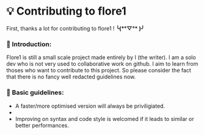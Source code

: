 # 💡 Contributing to flore1 
First, thanks a lot for contributing to flore1 ! **╰(\*°▽°\* )╯** 

### 🔰 Introduction:
Flore1 is still a small scale project made entirely by I (the writer). 
I am a solo dev who is not very used to collaborative work on github.
I aim to learn from thoses who want to contribute to this project. So please consider the fact that there is no fancy well redacted guidelines now.

### 📜 Basic guidelines:

 - A faster/more optimised version will always be priviligiated.
 - 
 - Improving on syntax and code style is welcomed if it leads to similar or better performances.

<!--stackedit_data:
eyJoaXN0b3J5IjpbMTQyMDg4NDQ3OSwtMjA1NzA4MzUyOF19
-->